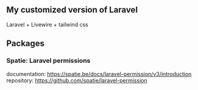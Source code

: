 ## My customized version of Laravel

Laravel + Livewire + tailwind css

## Packages

### Spatie: Laravel permissions

documentation: https://spatie.be/docs/laravel-permission/v3/introduction
repository: https://github.com/spatie/laravel-permission

